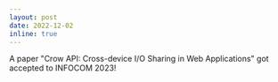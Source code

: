 ```yaml
---
layout: post
date: 2022-12-02
inline: true
---
```


A paper "Crow API: Cross-device I/O Sharing in Web Applications" got accepted to INFOCOM 2023!
